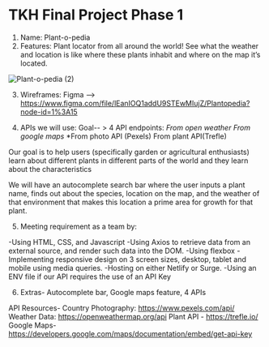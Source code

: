 # TKH Final Project Phase 1

1. Name: Plant-o-pedia
2. Features:  Plant locator from all around the world! See what the weather and location is like where these plants inhabit and where on the map it’s located.

![Plant-o-pedia (2)](https://user-images.githubusercontent.com/24463725/100668081-5b196a00-3329-11eb-86ab-9981adc86895.png)

3. Wireframes: 
Figma --> https://www.figma.com/file/lEanIOQ1addU9STEwMIujZ/Plantopedia?node-id=1%3A15

 4. APIs we will use: Goal-- > 4 API endpoints: 
*From open weather*
*From google maps*
*From photo API (Pexels)
From plant API(Trefle)

Our goal is to help users (specifically garden or agricultural enthusiasts) learn about different plants in different parts of the world and they learn about the characteristics

We will have an autocomplete search bar where the user inputs a plant name, finds out about the species, location on the map, and the weather of that environment that makes this location a prime area for growth for that plant.

5. Meeting requirement as a team by:

-Using HTML, CSS, and Javascript
-Using Axios to retrieve data from an external source, and render such data into the DOM.
-Using flexbox
-Implementing responsive design on 3 screen sizes, desktop, tablet and mobile using media queries.
-Hosting on either Netlify or Surge.
-Using an ENV file if our API requires the use of an API Key

6. Extras- Autocomplete bar, Google maps feature, 4 APIs

API Resources-
Country Photography: https://www.pexels.com/api/
Weather Data: https://openweathermap.org/api 
Plant API - https://trefle.io/
Google Maps- https://developers.google.com/maps/documentation/embed/get-api-key

